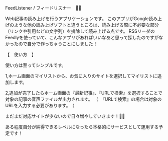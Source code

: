 FeedListener / フィードリスナー　📱📶

Web記事の読み上げを行うアプリケーションです。
このアプリがGoogle読み上げのような他の読み上げソフトと違うところは、読み上げる際に不必要な部分（リンクや引用などの文字列）を排除して読み上げる点です。
RSSリーダのFeedlyを使っていて、こんなアプリがあればいいなあと思って探したのですがなかったので自分で作っちゃうことにしました！


【　使い方　】

使い方は至ってシンプルです。

1,ホーム画面のマイリストから、お気に入りのサイトを選択してマイリストに追加します。

2,追加が完了したらホーム画面の『最新記事』、『URLで検索』を選択することで対象の記事の音声ファイルが出力されます。
（　『URLで検索』の場合は対象のURLを入力する必要があります。　）


まだまだ対応サイトが少ないので日々増やしていきます！💪💪

ある程度自分が納得できるレベルになったら本格的にサービスとして運用する予定です！

